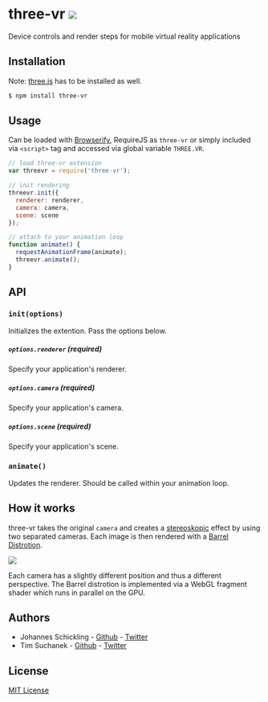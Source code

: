 three-vr [![](http://img.shields.io/npm/v/three-vr.svg?style=flat)](https://www.npmjs.org/package/gulp-webserver)
===========

Device controls and render steps for mobile virtual reality applications

## Installation

Note: [three.js](https://github.com/mrdoob/three.js) has to be installed as well.

```sh
$ npm install three-vr
```

## Usage

Can be loaded with [Browserify](http://browserify.org), RequireJS as `three-vr` or simply included via `<script>` tag and accessed via global variable `THREE.VR`.

```js
// load three-vr extension
var threevr = require('three-vr');

// init rendering
threevr.init({
  renderer: renderer,
  camera: camera,
  scene: scene
});

// attach to your animation loop
function animate() {
  requestAnimationFrame(animate);
  threevr.animate();
}
```

## API

### `init(options)`

Initializes the extention. Pass the options below.

##### `options.renderer` (required)

Specify your application's renderer.

##### `options.camera` (required)

Specify your application's camera.

##### `options.scene` (required)

Specify your application's scene.

### `animate()`

Updates the renderer. Should be called within your animation loop.

## How it works

three-vr takes the original `camera` and creates a [stereoskopic](http://en.wikipedia.org/wiki/Stereoscopy) effect by using two separated cameras. Each image is then rendered with a [Barrel Distrotion](http://en.wikipedia.org/wiki/Distortion_(optics)).

![](https://raw.githubusercontent.com/schickling/three-vr/master/doc/resources/render-pipeline.png)

Each camera has a slightly different position and thus a different perspective. The Barrel distrotion is implemented via a WebGL fragment shader which runs in parallel on the GPU.

## Authors

* Johannes Schickling - [Github](https://github.com/schickling) - [Twitter](https://twitter.com/_schickling)
* Tim Suchanek - [Github](https://github.com/timsuchanek) - [Twitter](https://twitter.com/timsuchanek)

## License

[MIT License](http://opensource.org/licenses/MIT)

